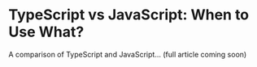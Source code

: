 # TypeScript vs JavaScript: When to Use What?

A comparison of TypeScript and JavaScript... (full article coming soon) 